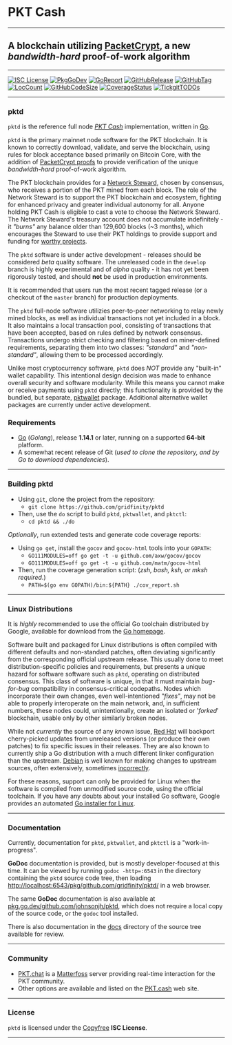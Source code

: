 # PKT Cash

----

## A blockchain utilizing [PacketCrypt](<(https://pkt.cash/PacketCrypt-2020-09-04.pdf)>), a new _bandwidth-hard_ proof-of-work algorithm

----

[![ISC License](http://img.shields.io/badge/license-ISC-blue.svg)](http://Copyfree.org)
[![PkgGoDev](https://pkg.go.dev/badge/github.com/gridfinity/pktd)](https://pkg.go.dev/github.com/gridfinity/pktd)
[![GoReport](https://goreportcard.com/badge/github.com/gridfinity/pktd)](https://goreportcard.com/report/github.com/gridfinity/pktd)
[![GitHubRelease](https://img.shields.io/github/release/gridfinity/pktd.svg)](https://github.com/gridfinity/pktd/releases/)
[![GitHubTag](https://img.shields.io/github/tag/gridfinity/pktd.svg)](https://github.com/gridfinity/pktd/tags/)
[![LocCount](https://img.shields.io/tokei/lines/github/gridfinity/pktd.svg)](https://github.com/XAMPPRocky/tokei)
[![GitHubCodeSize](https://img.shields.io/github/languages/code-size/gridfinity/pktd.svg)](https://github.com/gridfinity/pktd)
[![CoverageStatus](https://coveralls.io/repos/gridfinity/pktd/badge.svg?branch=develop)](https://coveralls.io/gridfinity/pktd?branch=develop)
[![TickgitTODOs](https://img.shields.io/endpoint?url=https://api.tickgit.com/badge?repo=github.com/gridfinity/pktd)](https://www.tickgit.com/browse?repo=github.com/gridfinity/pktd)

----

### pktd

`pktd` is the reference full node [_PKT Cash_](https://pkt.cash/)
implementation, written in [Go](https://go.dev/).

`pktd` is the primary mainnet node software for the PKT blockchain. It is known
to correctly download, validate, and serve the blockchain, using rules for block
acceptance based primarily on Bitcoin Core, with the addition of
[PacketCrypt proofs](https://pkt.cash/PacketCrypt-2020-09-04.pdf) to provide
verification of the unique _bandwidth-hard_ proof-of-work algorithm.

The PKT blockchain provides for a
[Network Steward](https://pkt.cash/network-steward/), chosen by consensus, who
receives a portion of the PKT mined from each block. The role of the Network
Steward is to support the PKT blockchain and ecosystem, fighting for enhanced
privacy and greater individual autonomy for all. Anyone holding PKT Cash is
eligible to cast a vote to choose the Network Steward. The Network Steward's
treasury account does not accumulate indefinitely - it _"burns"_ any balance
older than 129,600 blocks (~3 months), which encourages the Steward to use their
PKT holdings to provide support and funding for
[worthy projects](https://github.com/pkt-cash/ns-projects).

The `pktd` software is under active development - releases should be considered
_beta_ quality software. The unreleased code in the `develop` branch is highly
experimental and of _alpha_ quality - it has not yet been rigorously tested, and
should **not** be used in production environments.

It is recommended that users run the most recent tagged release (or a checkout
of the `master` branch) for production deployments.

The `pktd` full-node software utilizies peer-to-peer networking to relay newly
mined blocks, as well as individual transactions not yet included in a block. It
also maintains a local transaction pool, consisting of transactions that have
been accepted, based on rules defined by network consensus. Transactions undergo
strict checking and filtering based on miner-defined requirements, separating
them into two classes: _"standard"_ and _"non-standard"_, allowing them to be
processed accordingly.

Unlike most cryptocurrency software, `pktd` does _NOT_ provide any "built-in"
wallet capability. This intentional design decision was made to enhance overall
security and software modularity. While this means you cannot make or receive
payments using `pktd` directly; this functionality is provided by the bundled,
but separate, [pktwallet](https://github.com/gridfinity/pktd/pktwallet) package.
Additional alternative wallet packages are currently under active development.

### Requirements

- [Go](http://golang.org) (_Golang_), release **1.14.1** or later, running on a
  supported **64-bit** platform.
- A somewhat recent release of Git (_used to clone the repository, and by Go to
  download dependencies_).

----

### Building pktd

- Using `git`, clone the project from the repository:
  - `git clone https://github.com/gridfinity/pktd`
- Then, use the `do` script to build `pktd`, `pktwallet`, and `pktctl`:
  - `cd pktd && ./do`

_Optionally_, run extended tests and generate code coverage reports:

- Using `go get`, install the `gocov` and `gocov-html` tools into your `GOPATH`:
  - `GO111MODULES=off go get -t -u github.com/axw/gocov/gocov`
  - `GO111MODULES=off go get -t -u github.com/matm/gocov-html`
- Then, run the coverage generation script: (_zsh, bash, ksh, or mksh
  required_.)
  - `PATH=$(go env GOPATH)/bin:${PATH} ./cov_report.sh`

----

### Linux Distributions

It is _highly_ recommended to use the official Go toolchain distributed by
Google, available for download from the [Go homepage](https://golang.org/dl).

Software built and packaged for Linux distributions is often compiled with
different defaults and non-standard patches, often deviating significantly from
the corresponding official upstream release. This usually done to meet
distribution-specific policies and requirements, but presents a unique hazard
for software software such as `pktd`, operating on distributed consensus. This
class of software is unique, in that it must maintain _bug-for-bug_
compatibility in consensus-critical codepaths. Nodes which incorporate their own
changes, even well-intentioned _"fixes"_, may not be able to properly
interoperate on the main network, and, in sufficient numbers, these nodes could,
unintentionally, create an isolated or '_forked_' blockchain, usable only by
other similarly broken nodes.

While not _currently_ the source of any _known_ issue,
[Red Hat](https://bugzilla.redhat.com/buglist.cgi?bug_status=NEW&bug_status=ASSIGNED&bug_status=ON_QA&component=golang)
will backport cherry-picked updates from unreleased versions (or produce their
own patches) to fix specific issues in their releases. They are also known to
currently ship a Go distribution with a much different linker configuration than
the upstream. [Debian](https://tracker.debian.org/pkg/golang-defaults) is well
known for making changes to upstream sources, often extensively, sometimes
[incorrectly](https://www.zdnet.com/article/debian-and-ubuntu-openssl-generates-useless-crypto-keys/).

For these reasons, support can only be provided for Linux when the software is
compiled from unmodified source code, using the official toolchain. If you have
any doubts about your installed Go software, Google provides an automated
[Go installer for Linux](https://storage.googleapis.com/golang/getgo/installer_linux).

----

### Documentation

Currently, documentation for `pktd`, `pktwallet`, and `pktctl` is a
"work-in-progress".

**GoDoc** documentation is provided, but is mostly developer-focused at this
time. It can be viewed by running `godoc -http=:6543` in the directory
containing the `pktd` source code tree, then loading
[http://localhost:6543/pkg/github.com/gridfinity/pktd/](http://localhost:6543/pkg/github.com/gridfinity/pktd/)
in a web browser.

The same **GoDoc** documentation is also available at
[pkg.go.dev/github.com/johnsonjh/pktd](https://pkg.go.dev/github.com/johnsonjh/pktd),
which does not require a local copy of the source code, or the `godoc` tool
installed.

There is also documentation in the
[docs](https://github.com/johnsonjh/pktd/tree/develop/docs) directory of the
source tree available for review.

----

### Community

- [PKT.chat](https://pkt.chat) is a
  [Matterfoss](https://github.com/cjdelisle/Matterfoss) server providing
  real-time interaction for the PKT community.
- Other options are available and listed on the
  [PKT.cash](https://pkt.cash/community/) web site.

----

### License

`pktd` is licensed under the [Copyfree](http://Copyfree.org) **ISC License**.

----
